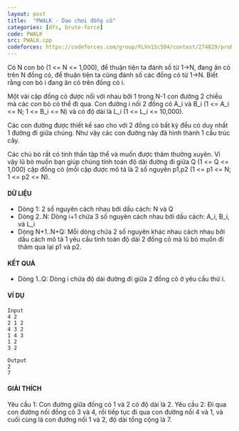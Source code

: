 ```yaml
---
layout: post
title:  "PWALK - Dạo chơi đồng cỏ"
categories: [dfs, brute-force]
code: PWALK
src: PWALK.cpp
codeforces: https://codeforces.com/group/FLVn1Sc504/contest/274829/problem/L
---
```




  


Có N con bò (1 <= N <= 1,000), để thuận tiện ta đánh số từ 1->N, đang ăn cỏ trên N đồng cỏ, để thuận tiện ta cũng đánh số các đồng cỏ từ 1->N. Biết rằng con bò i đang ăn cỏ trên đồng cỏ i.

Một vài cặp đồng cỏ được nối với nhau bởi 1 trong N-1 con đường 2 chiều mà các con bò có thể đi qua. Con đường i nối 2 đồng cỏ A\_i và B\_i (1 <= A\_i <= N; 1 <= B\_i <= N) và có độ dài là L\_i (1 <= L\_i <= 10,000).

Các con đường được thiết kế sao cho với 2 đồng cỏ bất kỳ đều có duy nhất 1 đường đi giữa chúng. Như vậy các con đường này đã hình thành 1 cấu trúc cây.

Các chú bò rất có tinh thần tập thể và muốn được thăm thường xuyên. Vì vậy lũ bò muốn bạn giúp chúng tính toán độ dài đường đi giữa Q (1 <= Q <= 1,000) cặp đồng cỏ (mỗi cặp được mô tả là 2 số nguyên p1,p2 (1 <= p1 <= N; 1 <= p2 <= N).


#### DỮ LIỆU

+ Dòng 1: 2 số nguyên cách nhau bởi dấu cách: N và Q
+ Dòng 2..N: Dòng i+1 chứa 3 số nguyên cách nhau bởi dấu cách: A\_i, B\_i, và L\_i
+ Dòng N+1..N+Q: Mỗi dòng chứa 2 số nguyên khác nhau cách nhau bởi dấu cách mô tả 1 yêu cầu tính toán độ dài 2 đồng cỏ mà lũ bò muốn đi thăm qua lại p1 và p2.


#### KẾT QUẢ

+ Dòng 1..Q: Dòng i chứa độ dài đường đi giữa 2 đồng cỏ ở yêu cầu thứ i.

#### VÍ DỤ

```
Input
4 2
2 1 2
4 3 2
1 4 3
1 2
3 2

Output
2
7
```

#### GIẢI THÍCH

Yêu cầu 1: Con đường giữa đồng cỏ 1 và 2 có độ dài là 2. Yêu cầu 2: Đi qua con đường nối đồng cỏ 3 và 4, rồi tiếp tục đi qua con đường nối 4 và 1, và cuối cùng là con đướng nối 1 và 2, độ dài tổng cộng là 7.

<!--more-->

